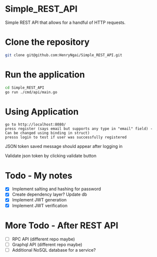 # Simple_REST_API
Simple REST API that allows for a handful of HTTP requests.


# Clone the repository
```bash
git clone git@github.com:HenryNgai/Simple_REST_API.git
```

# Run the application
```bash
cd Simple_REST_API
go run ./cmd/api/main.go
```

# Using Application
```
go to http://localhost:8080/
press register (says email but supports any type in "email" field) - Can be changed using binding in struct)
presss login to test if user was successfully registered
```

JSON token saved message should appear after logging in

Validate json token by clicking validate button

# Todo - My notes
- [x] Implement salting and hashing for password
- [x] Create dependency layer? Update db
- [x] Implement JWT generation
- [x] Implement JWT verification

# More Todo - After REST API
- [ ] RPC API (different repo maybe)
- [ ] Graphql API (different repo maybe)
- [ ] Additional NoSQL database for a service?
